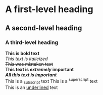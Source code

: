 # A first-level heading
## A second-level heading
### A third-level heading
**This is bold text**	
_This text is italicized_	
~~This was mistaken text~~	
**This text is _extremely_ important**	
***All this text is important***	
This is a <sub>subscript</sub> text	
This is a <sup>superscript</sup> text	
This is an <ins>underlined</ins> text	
